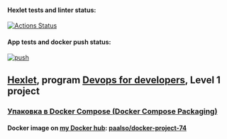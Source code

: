 #### Hexlet tests and linter status:
[![Actions Status](https://github.com/paalso/docker-project-74/actions/workflows/hexlet-check.yml/badge.svg)](https://github.com/paalso/docker-project-74/actions)

#### App tests and docker push status:
[![push](https://github.com/paalso/docker-project-74/actions/workflows/push.yml/badge.svg)](https://github.com/paalso/docker-project-74/actions/workflows/push.yml)

## [Hexlet](https://ru.hexlet.io/), program [Devops for developers](https://ru.hexlet.io/programs/devops-for-developers), Level 1 project
### [Упаковка в Docker Compose (Docker Compose Packaging)](https://ru.hexlet.io/programs/python/projects/74)

#### Docker image on [my Docker hub](https://hub.docker.com/u/paalso): [paalso/docker-project-74](https://hub.docker.com/r/paalso/docker-project-74)
